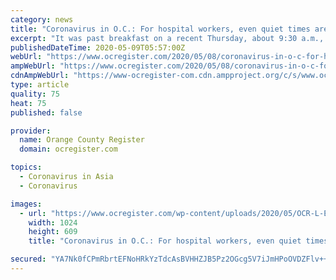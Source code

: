 ```yaml
---
category: news
title: "Coronavirus in O.C.: For hospital workers, even quiet times are tense"
excerpt: "It was past breakfast on a recent Thursday, about 9:30 a.m., but the waiting room at St. Joseph Hospital was empty, with no COVID-19 patients, or many patients at all, coming through the doors."
publishedDateTime: 2020-05-09T05:57:00Z
webUrl: "https://www.ocregister.com/2020/05/08/coronavirus-in-o-c-for-hospital-workers-even-quiet-times-are-tense/"
ampWebUrl: "https://www.ocregister.com/2020/05/08/coronavirus-in-o-c-for-hospital-workers-even-quiet-times-are-tense/amp/"
cdnAmpWebUrl: "https://www-ocregister-com.cdn.ampproject.org/c/s/www.ocregister.com/2020/05/08/coronavirus-in-o-c-for-hospital-workers-even-quiet-times-are-tense/amp/"
type: article
quality: 75
heat: 75
published: false

provider:
  name: Orange County Register
  domain: ocregister.com

topics:
  - Coronavirus in Asia
  - Coronavirus

images:
  - url: "https://www.ocregister.com/wp-content/uploads/2020/05/OCR-L-ERCOVID-0502-01.mr_-1.jpg?w=1024&h=610"
    width: 1024
    height: 609
    title: "Coronavirus in O.C.: For hospital workers, even quiet times are tense"

secured: "YA7Nk0fCPmRbrtEFNoHRkYzTdcAsBVHHZJB5Pz2OGcg5V7iJmHPoOVDZFlv++fMDeLbNR2kP12k+VF+ufgQbpmzXvgyS1cbekm0p9vgBte/es0/O+xwZ8UusHa250NmGR7+1Vt+1hUkZOMReqPjMPLNDnexINU/+9o/R2m5sa07UZWATWzy9pqz0MidssTOdmO7fziw+uG72sAa4PNQrCh3wU2GHo2PzTXNZjamrQWbn3HNwT5tGH/F97V42cUEsxUGZNRdkwf+Ae2ic2r58d5SPitSSpkfocuZBc+1WjSMX7ukHxysCO1tocNWtIJLu;Stpgee/UrPkzEo8t89uS+w=="
---
```


